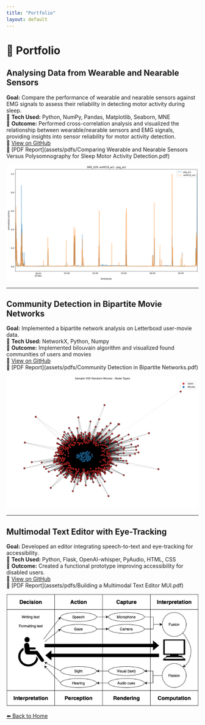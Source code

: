 ```yaml
---
title: "Portfolio"
layout: default
---
```


# 💼 Portfolio  

## Analysing Data from Wearable and Nearable Sensors  
**Goal:** Compare the performance of wearable and nearable sensors against EMG signals to assess their reliability in detecting motor activity during sleep.  
📌 **Tech Used:** Python, NumPy, Pandas, Matplotlib, Seaborn, MNE  
📌 **Outcome:** Performed cross-correlation analysis and visualized the relationship between wearable/nearable sensors and EMG signals, providing insights into sensor reliability for motor activity detection.  
🔗 [View on GitHub](https://github.com/portmannh/data-analysis-biosensors)  
🔗 [PDF Report](assets/pdfs/Comparing Wearable and Nearable Sensors Versus Polysomnography for Sleep Motor Activity Detection.pdf)  

![Signal Visualization](assets/img/output.png)

---

## Community Detection in Bipartite Movie Networks  
**Goal:** Implemented a bipartite network analysis on Letterboxd user-movie data.  
📌 **Tech Used:** NetworkX, Python, Numpy  
📌 **Outcome:** Implemented bilouvain algorithm and visualized found communities of users and movies    
🔗 [View on GitHub](https://github.com/portmannh/SMA-Lboxd)  
🔗 [PDF Report](assets/pdfs/Community Detection in Bipartite Networks.pdf)  

![Communities](assets/img/communities.png)  

---

## Multimodal Text Editor with Eye-Tracking  
**Goal:** Developed an editor integrating speech-to-text and eye-tracking for accessibility.  
📌 **Tech Used:** Python, Flask, OpenAI-whisper, PyAudio, HTML, CSS  
📌 **Outcome:** Created a functional prototype improving accessibility for disabled users.  
🔗 [View on GitHub](https://github.com/portmannh/SR_Gaze_TextEditor)  
🔗 [PDF Report](assets/pdfs/Building a Multimodal Text Editor MUI.pdf)  

![Text Editor](assets/img/text_editor.png)


[⬅️ Back to Home](index.md)

